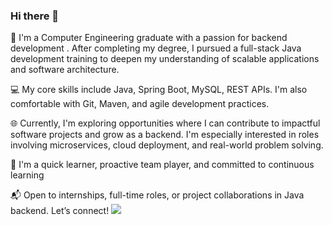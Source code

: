 ### Hi there 👋

🚀 I'm a Computer Engineering graduate with a passion for backend development . After completing my degree, I pursued a full-stack Java development training to deepen my understanding of scalable applications and software architecture.

💻 My core skills include Java, Spring Boot, MySQL, REST APIs. I'm also comfortable with Git, Maven, and agile development practices.

🌐 Currently, I'm exploring opportunities where I can contribute to impactful software projects and grow as a backend. I'm especially interested in roles involving microservices, cloud deployment, and real-world problem solving.

🎯 I'm a quick learner, proactive team player, and committed to continuous learning 

📬 Open to internships, full-time roles, or project collaborations in Java backend. Let’s connect!
![](https://komarev.com/ghpvc/?username=your-github-username&color=green)

